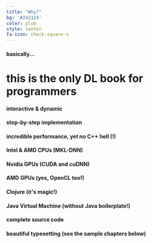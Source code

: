 ```yaml
---
title: "Why?"
bg: '#242124'
color: plum
style: center
fa-icon: check-square-o
---
```


#### basically...

# this is the only DL book for programmers

#### interactive & dynamic
#### step-by-step implementation
#### incredible performance, yet no C++ hell (!)
#### Intel & AMD CPUs (MKL-DNN)
#### Nvidia GPUs (CUDA and cuDNN)
#### AMD GPUs (yes, OpenCL too!)
#### Clojure (it's magic!)
#### Java Virtual Machine (without Java boilerplate!)
#### complete source code
#### beautiful typesetting (see the sample chapters below)
